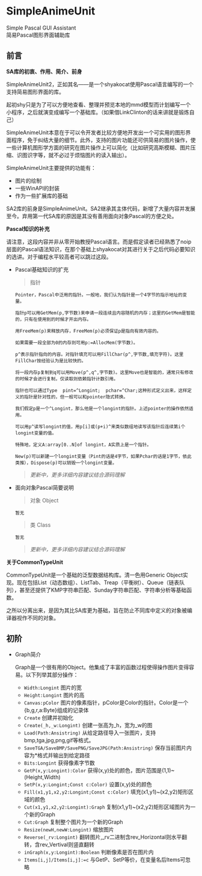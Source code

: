 # SimpleAnimeUnit

Simple Pascal GUI Assistant    
简易Pascal图形界面辅助库    

## 前言

**SA库的初衷、作用、简介、前身**

  SimpleAnimeUnit2，正如其名——是一个shyakocat使用Pascal语言编写的一个支持简易图形界面的库。
 
  起初shy只是为了可以方便地查看、整理并预览本地的mmd模型而计划编写一个小程序，之后就演变成编写一个基础库。（如果借LinkClinton的话来讲就是锻炼自己）
 
  SimpleAnimeUnit本意在于可以令开发者比较方便地开发出一个可实用的图形界面程序，免于纠结大量的细节。此外，支持的图片功能还可供简易的图片操作，使一些计算机图形学方面的研究在图片操作上可以简化（比如研究高斯模糊、图片压缩、识图识字等，就不必过于烦恼图片的读入输出）。
  
  SimpleAnimeUnit主要提供的功能有：
  
  - 图片的绘制
  - 一些WinAPI的封装
  - 作为一些扩展库的基础
  
  SA2库的前身是SimpleAnimeUnit。SA2继承其主体代码，新增了大量内容并发展至今。弃用第一代SA库的原因是其没有善用面向对象Pascal的方便之处。
  
**Pascal知识的补充**

  请注意，这段内容并非从零开始教授Pascal语言。而是假定读者已经熟悉了noip层面的Pascal语法知识，在那个基础上shyakocat对其进行关于之后代码必要知识的选讲。对于编程水平较高者可以跳过这段。
  
- Pascal基础知识的扩充
  
  > 指针
  
	  Pointer，Pascal中泛用的指针。一般地，我们认为指针是一个4字节的指示地址的变量。
		
      指针p可以用GetMem(p,字节数)来申请一段连续且内容随机的内存；这里的GetMem是智能的，只有在使用到的时候才开出内存。
		
	  用FreeMem(p)来释放内存，FreeMem(p)必须保证p是指向有效内容的。
		
	  如果需要一段全部为0的内存则可用p:=AllocMem(字节数)。
		
	  p^表示指针指向的内容。对指针填充可以用FillChar(p^,字节数,填充字符)。这里FillChar按经验认为是比较快的。
		
	  将一段内存p复制到q可以用Move(p^,q^,字节数)。这里Move也是智能的，通常只有修改的时候才会进行复制，仅读取则依赖指针计数引用。
		
	  指针也可以通过Type  pint=^Longint;  pchar=^Char;这种形式定义出来，这样定义的指针是针对性的，但一般可以和pointer隐式转换。
		
	  我们假定p是一个^Longint，那么他是一个longint的指针。上述pointer的操作依然适用。
		
	  可以用p^读写longint的值，用p[i]或(p+i)^来类似数组地读写该指针后连续第i个longint变量的值。
		
	  特殊地，定义A:array[0..N]of longint，A实质上是一个指针。
		
	  New(p)可以新建一个longint变量（Pint的话是4字节，如果Pchar的话是1字节，依此类推），Dispose(p)可以销毁一个longint变量。
	
	
   > *更新中，更多详细内容建议结合源码理解*
	
  
- 面向对象Pascal简要说明


  > 对象 Object
  
	  暂无
	
	> 类 Class
  
	  暂无
	
	> *更新中，更多详细内容建议结合源码理解*
	

**关于CommonTypeUnit**

  CommonTypeUnit是一个基础的泛型数据结构库。清一色用Generic Object实现。现在包括List（动态数组）、ListTab、Treap（平衡树）、Queue（链表队列），甚至还提供了KMP字符串匹配、Sunday字符串匹配、字符串分析等基础函数。
  
  之所以分离出来，是因为其比SA库更为基础，旨在防止不同库中定义的对象被编译器视作不同的对象。
  
## 初阶

- Graph简介
  
  Graph是一个很有用的Object。他集成了丰富的函数过程使得操作图片变得容易。以下列举其部分操作：
  - `Width:Longint`	图片的宽
  - `Height:Longint`	图片的高
  - `Canvas:pColor`	图片的像素指针，pColor是Color的指针。Color是一个{b,g,r,a:Byte}组成的记录体
  - `Create`	创建并初始化
  - `Create(_h,_w:Longint)`	创建一张高为_h，宽为_w的图
  - `Load(Path:Ansistring)`	从给定路径导入一张图片，支持bmp,tga,jpg,png,gif等格式。
  - `SaveTGA/SaveBMP/SavePNG/SaveJPG(Path:Ansistring)`	保存当前图片内容为*格式并输出到给定路径
  - `Bits:Longint`	获得像素字节数
  - `GetP(x,y:Longint):Color`	获得(x,y)处的颜色，图片范围是(1,1)~(Height,Width)
  - `SetP(x,y:Longint;Const c:Color)`	设置(x,y)处的颜色
  - `Fill(x1,y1,x2,y2:Longint;Const c:Color)`	填充(x1,y1)~(x2,y2)矩形区域的颜色
  - `Cut(x1,y1,x2,y2:Longint):Graph`	复制(x1,y1)~(x2,y2)矩形区域图片为一个新的Graph
  - `Cut:Graph`	复制整个图片为一个新的Graph
  - `Resize(newH,newW:Longint)`	缩放图片
  - `Reverse(_rv:Longint)`	翻转图片,_rv二进制含rev_Horizontal则水平翻转，含rev_Vertival则竖直翻转
  - `inGraph(x,y:Longint):Boolean`	判断像素是否在图片内
  - `Items[i,j]/Items[i,j]:=c`	与GetP、SetP等价，在变量名后Items可忽略
